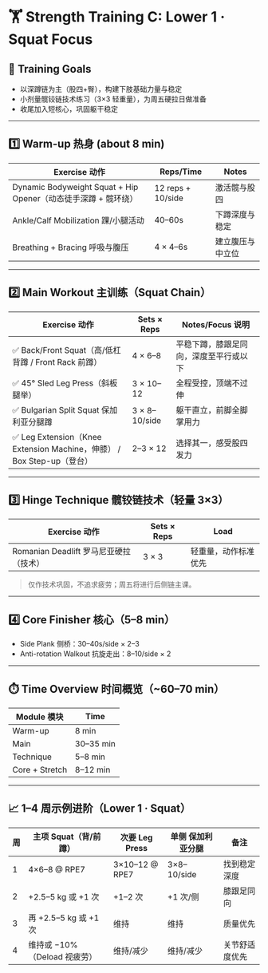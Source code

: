 # 🏋️ Strength Training C: Lower 1 · Squat Focus

## 🎯 Training Goals

- 以深蹲链为主（股四+臀），构建下肢基础力量与稳定
- 小剂量髋铰链技术练习（3×3 轻重量），为周五硬拉日做准备
- 收尾加入短核心，巩固躯干稳定

---

## 1️⃣ Warm-up 热身 (about 8 min)

| Exercise 动作                     | Reps/Time | Notes |
|----------------------------------|-----------|-------|
| Dynamic Bodyweight Squat + Hip Opener（动态徒手深蹲 + 髋环绕） | 12 reps + 10/side | 激活髋与股四 |
| Ankle/Calf Mobilization 踝/小腿活动 | 40–60s   | 下蹲深度与稳定 |
| Breathing + Bracing 呼吸与腹压       | 4 × 4–6s | 建立腹压与中立位 |

---

## 2️⃣ Main Workout 主训练（Squat Chain）

| Exercise 动作                         | Sets × Reps | Notes/Focus 说明 |
|--------------------------------------|-------------|------------------|
| ✅ Back/Front Squat（高/低杠背蹲 / Front Rack 前蹲） | 4 × 6–8     | 平稳下蹲，膝跟足同向，深度至平行或以下 |
| ✅ 45° Sled Leg Press（斜板腿举）        | 3 × 10–12   | 全程受控，顶端不过伸 |
| ✅ Bulgarian Split Squat 保加利亚分腿蹲    | 3 × 8–10/side | 躯干直立，前脚全脚掌用力 |
| ✅ Leg Extension（Knee Extension Machine，伸膝） / Box Step-up（登台） | 2–3 × 12    | 选择其一，感受股四发力 |

---

## 3️⃣ Hinge Technique 髋铰链技术（轻量 3×3）

| Exercise 动作                      | Sets × Reps | Load |
|-----------------------------------|-------------|------|
| Romanian Deadlift 罗马尼亚硬拉（技术） | 3 × 3       | 轻重量，动作标准优先 |

> 仅作技术巩固，不追求疲劳；周五将进行后侧链主课。

---

## 4️⃣ Core Finisher 核心（5–8 min）

- Side Plank 侧桥：30–40s/side × 2–3
- Anti-rotation Walkout 抗旋走出：8–10/side × 2

---

## ⏱️ Time Overview 时间概览（~60–70 min）

| Module 模块 | Time |
|-------------|------|
| Warm-up     | 8 min |
| Main        | 30–35 min |
| Technique   | 5–8 min |
| Core + Stretch | 8–12 min |

---

## 📈 1–4 周示例进阶（Lower 1 · Squat）

| 周 | 主项 Squat（背/前蹲） | 次要 Leg Press | 单侧 保加利亚分腿 | 备注 |
|---|---------------------|---------------|-----------------|-----|
| 1 | 4×6–8 @ RPE7        | 3×10–12 @ RPE7| 3×8–10/side      | 找到稳定深度 |
| 2 | +2.5–5 kg 或 +1 次    | +1–2 次        | +1 次/侧         | 膝跟足同向 |
| 3 | 再 +2.5–5 kg 或 +1 次 | 维持           | 维持             | 质量优先 |
| 4 | 维持或 −10%（Deload 视疲劳） | 维持/减少       | 维持/减少        | 关节舒适度优先 |